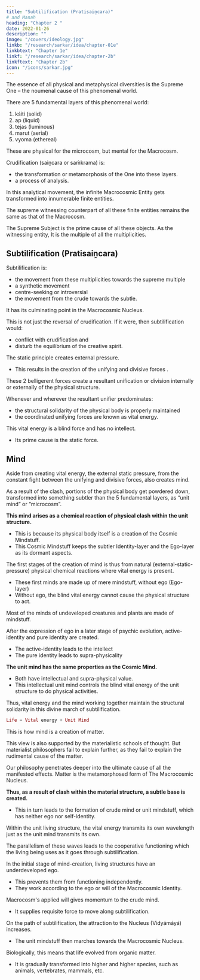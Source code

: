 ```yaml
---
title: "Subtilification (Pratisaiṋcara)"
# and Manah
heading: "Chapter 2 "
date: 2022-01-26
description: ""
image: "/covers/ideology.jpg"
linkb: "/research/sarkar/idea/chapter-01e"
linkbtext: "Chapter 1e"
linkf: "/research/sarkar/idea/chapter-2b"
linkftext: "Chapter 2b"
icon: "/icons/sarkar.jpg"
---
```



<!-- The singular Self is the rudimental cause of all the diversities.  -->

The essence of all physical and metaphysical diversities is the Supreme One – the noumenal cause of this phenomenal world.

There are 5 fundamental layers <!-- factors --> of this phenomenal world:

1. kśiti (solid)
2. ap (liquid)
3. tejas (luminous)
4. marut (aerial)
5. vyoma (ethereal)


These are physical for the microcosm, but mental for the Macrocosm. 

Crudification (saiṋcara or saḿkrama) is:
- the transformation or metamorphosis of the One into these layers<!-- factors -->. 
- a process of analysis. 

In this analytical movement, the infinite Macrocosmic Entity <!-- (Niratishaya) --> gets transformed into innumerable finite entities<!-- (sátishaya) -->. 

The supreme witnessing counterpart of all these finite entities remains the same as that of the Macrocosm.

The Supreme Subject is the prime cause of all these objects. As the witnessing entity, It is the multiple of all the multiplicities. 


## Subtilification (Pratisaiṋcara)

Subtilification is:
- the movement from these multiplicities towards the supreme multiple
- a synthetic movement
- centre-seeking or introversial
- the movement from the crude towards the subtle.

It has its culminating point in the Macrocosmic Nucleus. 

This is not just the reversal of crudification<!-- saiṋcara -->. If it were, then subtilification <!-- pratisaiṋcara --> would:
- conflict with crudification <!-- saiṋcara --> and
- disturb the equilibrium of the creative spirit.

The static principle<!-- , or tamoguńa, --> creates external pressure. 
- This results in the creation of the unifying and divisive forces <!-- or energies -->. <!-- interial and exterial forces are created. --> 

These 2 belligerent forces create a resultant unification or division <!-- interial or exterial --> internally or externally of the physical structure. 

Whenever and wherever the resultant <!-- interial --> unifier predominates:
- the structural solidarity of the physical body is properly maintained
- the coordinated unifying <!-- interial --> forces are known as vital energy<!--  or práńáh -->.

This vital energy is a blind force and has no intellect. 
- Its prime cause is the static force. 


## Mind

Aside from creating vital energy, the external static pressure, from the constant fight between the unifying and divisive forces, also creates mind.

As a result of the clash, portions of the physical body get powdered down, transformed into something subtler than the 5 fundamental layers, as “unit mind” or “microcosm”.

**This mind arises as a chemical reaction of physical clash within the unit structure.** 
- This is because its physical body itself is a creation of the Cosmic Mindstuff. 
- This Cosmic Mindstuff keeps the subtler Identity-layer and the Ego-layer as its dormant aspects. 

The first stages of the creation of mind is thus from natural (external-static-pressure) physical chemical reactions where vital energy is present. 
- These first minds are made up of mere mindstuff, without ego (Ego-layer)
- Without ego, the blind vital energy <!--  force práńáh --> cannot cause the <!--  activate the --> physical structure to act. 

Most of the minds of undeveloped creatures and plants are made of mindstuff.

After the expression of ego in a later stage of psychic evolution, active-identity and pure identity are created. 
- The active-identity leads to the intellect
- The pure identity leads to supra-physicality

**The unit mind has the same properties as the Cosmic Mind.**
- Both have intellectual and supra-physical value. 
- This intellectual unit mind controls the blind vital energy <!-- práńáh --> of the unit structure to do physical activities.

<!-- Citta is a metamorphosed form of Cosmic Consciousness. Matter is the crudest manifestation of citta.

The 2 subtler manifestations of Cosmic Consciousness are:
- Mahattattva
- Ahaḿtattva

These are dormant within the scope of citta. -->

<!-- With the help of these subtler stages of mind, that is, with the help of intellectual mind, the blind práńáh is properly controlled.  -->

Thus, vital energy <!-- práńáh --> and the mind working together maintain the structural solidarity in this divine march of subtilification<!-- pratisaiṋcara -->. 

```elixir
Life = Vital energy + Unit Mind
```

This is how <!-- we explain that --> mind is a creation of matter.

<!-- Here is the speciality of the philosophy of Ananda Marga over other philosophies, explaining by a logical and analytical theory that  -->

This view is also supported by the materialistic schools of thought. But materialist philosophers fail to explain further, as they fail to explain the rudimental cause of the matter.

Our philosophy penetrates deeper into the ultimate cause of all the manifested effects. Matter is the metamorphosed form of <!-- Puruśottama -->The Macrocosmic Nucleus.<!--  – the Nucleus Consciousness existing as the noumenal cause. -->

**Thus, as a result of clash within the material structure, a subtle base is created.** 
- This in turn leads to the formation of crude mind or unit mindstuff, which has neither ego <!-- (“I do” or second mental subjectivity) --> nor self-identity. <!--  the first mental subjectivity (“I am”).  -->

Within the unit living structure, <!-- práńáh --> the vital energy transmits its own wavelength just as the unit mind transmits its own.

The parallelism of these waves leads to the cooperative functioning which the living being uses as it goes through subtilification. <!-- proceeds towards the destined path of pratisaiṋcara. -->

In the initial stage of mind-creation, living structures have an underdeveloped ego. 
- This prevents them from functioning independently. 
- They work according to the ego or will of the Macrocosmic Identity. <!--  Cosmic “I”. -->

Macrocosm's applied will gives momentum <!-- (saḿvega) --> to the crude mind. 
- It supplies requisite force to move along subtilification<!-- pratisaiṋcara -->. 

On the path of subtilification<!--  pratisaiṋcara -->, the attraction to the Nucleus (Vidyámáyá) increases. 
- The unit mindstuff then marches towards the Macrocosmic Nucleus<!--  Puruśottama -->.

Biologically, this means that life evolved from organic matter.
- It is gradually transformed into higher and higher species, such as animals, vertebrates, mammals, etc. 
